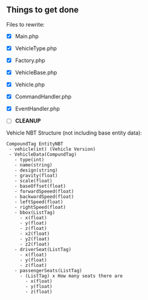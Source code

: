 Things to get done
--

Files to rewrite:
- [X] Main.php 
- [X] VehicleType.php
- [X] Factory.php
- [X] VehicleBase.php
- [X] Vehicle.php
- [X] CommandHandler.php
- [X] EventHandler.php
- [ ] **CLEANUP**


Vehicle NBT Structure (not including base entity data):

```
CompoundTag EntityNBT
 - vehicle(int) (Vehicle Version)
 - VehicleData(CompundTag)
   - type(int)
   - name(string)
   - design(string)
   - gravity(float)
   - scale(float)
   - baseOffset(float)
   - forwardSpeeed(float)
   - backwardSpeed(float)
   - leftSpeed(float)
   - rightSpeed(float)
   - bbox(ListTag)
     - x(float)
     - y(float)
     - z(float)
     - x2(float)
     - y2(float)
     - z2(float)
   - driverSeat(ListTag)
     - x(float)
     - y(float)
     - z(float)
   - passengerSeats(ListTag)
     - (ListTag) x How many seats there are
       - x(float)
       - y(float)
       - z(float)
```